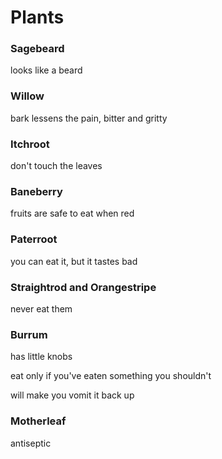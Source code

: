 # Plants

### Sagebeard

looks like a beard

### Willow

bark lessens the pain, bitter and gritty

### Itchroot

don't touch the leaves

### Baneberry

fruits are safe to eat when red

### Paterroot

you can eat it, but it tastes bad

### Straightrod and Orangestripe

never eat them

### Burrum

has little knobs

eat only if you've eaten something you shouldn't

will make you vomit it back up

### Motherleaf

antiseptic

